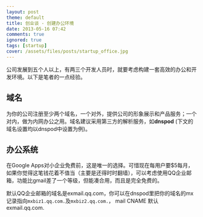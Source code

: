 ```yaml
---
layout: post
theme: default
title: 创业谈 - 创建办公环境
date: 2013-05-16 07:42
comments: true
ignored: true
tags: [startup]
cover: /assets/files/posts/startup_office.jpg
---
```


公司发展到五个人以上，有两三个开发人员时，就要考虑构建一套高效的办公和开发环境。以下是笔者的一点经验。

## 域名

为你的公司注册至少两个域名，一个对外，提供公司的形象展示和产品服务；一个对内，做为内网办公之用。域名建议采用第三方的解析服务，如**dnspod** (下文的域名设置均以dnspod中设置为例)。

<!--more-->

## 办公系统

在Google Apps对小企业免费前，这是唯一的选择。可惜现在每用户要$5每月，如果你觉得这笔钱花着不值当（主要是还得时时翻墙），可以考虑使用QQ企业邮箱，功能比gmail差了一个等级，但能凑合用，而且是完全免费的。

默认QQ企业邮箱的域名是exmail.qq.com，你可以在dnspod里把你的域名的mx记录指向``mxbiz1.qq.com.``及``mxbiz2.qq.com.``，
mail
CNAME
默认
exmail.qq.com.

